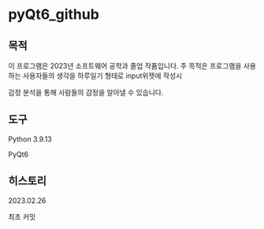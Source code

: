 # pyQt6_github
## 목적

이 프로그램은 2023년 소프트웨어 공학과 졸업 작품입니다. 주 목적은 프로그램을 사용하는 사용자들의 생각을 하루일기 형태로 input위젯에 작성시

감정 분석을 통해 사람들의 감정을 알아낼 수 있습니다.



## 도구

Python 3.9.13

PyQt6



## 히스토리

2023.02.26

최초 커밋
